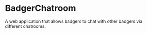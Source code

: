 # BadgerChatroom
A web application that allows badgers to chat with other badgers via different chatrooms.
